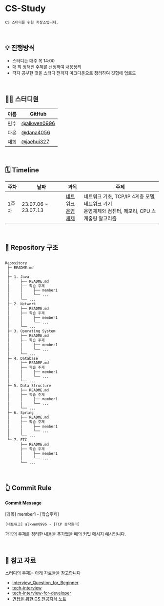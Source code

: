 # CS-Study

`CS 스터디를 위한 저장소입니다.`

<br>

## 💡 진행방식
- 스터디는 매주 목 14:00
- 매 회 정해진 주제를 선정하여 내용정리
- 각자 공부한 것을 스터디 전까지 마크다운으로 정리하여 깃헙에 업로드
<br>

## 👨‍💻 스터디원
| 이름   | GitHub                                         |
| ---- | ---------------------------------------------- |
| 민수 | [@alkwen0996](https://github.com/alkwen0996) |
| 다은 | [@dana4056](https://github.com/dana4056) |
| 재희 | [@jaehui327](https://github.com/jaehui327)|
<br>

## 🗓 Timeline
| 주차 | 날짜 | 과목 | 주제 |
|--|--|--|--|
| 1주차 | 23.07.06 ~ 23.07.13 | [네트워크](./2.%20Network)<br>[운영체제](./3.%20Operating%20System) | 네트워크 기초, TCP/IP 4계층 모델, 네트워크 기기<br>운영체제와 컴퓨터, 메모리, CPU 스케줄링 알고리즘|
<br>


## 📑 Repository 구조

```bash

Repository
 ├─ README.md
 │
 ├─ 1. Java
 │     ├── README.md
 │     ├── 학습 주제
 │     │     ├── member1
 │     │     └── ...
 │     └── ...
 ├─ 2. Network
 │     ├── README.md
 │     ├── 학습 주제
 │     │     ├── member1
 │     │     └── ...
 │     └── ...
 ├─ 3. Operating System
 │     ├── README.md
 │     ├── 학습 주제
 │     │     ├── member1
 │     │     └── ...
 │     └── ...
 ├─ 4. Database
 │     ├── README.md
 │     ├── 학습 주제
 │     │     ├── member1
 │     │     └── ...
 │     └── ...
 ├─ 5. Data Structure
 │     ├── README.md
 │     ├── 학습 주제
 │     │     ├── member1
 │     │     └── ...
 │     └── ...
 ├─ 6. Spring
 │     ├── README.md
 │     ├── 학습 주제
 │     │     ├── member1
 │     │     └── ...
 │     └── ...
 └─ 7. ETC
       ├── README.md
       ├── 학습 주제
       │     ├── member1
       │     └── ...
       └── ...
``` 
<br>

## 👆 Commit Rule
#### Commit Message

[과목] member1 - [학습주제]

```
[네트워크] alkwen0996 - [TCP 동작원리]
```
   
과목의 주제를 정리한 내용을 추가했을 때의 커밋 메시지 예시입니다.

 <br>


## 📌 참고 자료
스터디의 주제는 아래 자료들을 참고합니다
- [Interview_Question_for_Beginner](https://github.com/JaeYeopHan/Interview_Question_for_Beginner)
- [tech-interview](https://github.com/WeareSoft/tech-interview)
- [tech-interview-for-developer](https://github.com/gyoogle/tech-interview-for-developer)
- [면접을 위한 CS 전공지식 노트](https://www.yes24.com/Product/Goods/108887922)
